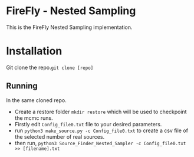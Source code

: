 # FireFly - Nested Sampling

This is the FireFly Nested Sampling implementation.

# Installation

Git clone the repo.`git clone [repo]`

## Running
In the same cloned repo. 
 - Create a restore folder `mkdir restore`  which will be used to checkpoint the mcmc runs.
 - Firstly edit `Config_file0.txt` file to your desired parameters.
 - run `python3 make_source.py -c Config_file0.txt` to create a csv file of the selected number of real sources.
 - then run, `python3 Source_Finder_Nested_Sampler -c Config_file0.txt >> [filename].txt`

